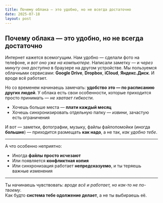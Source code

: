 ```yaml
---
title: Почему облака — это удобно, но не всегда достаточно
date: 2025-07-18
layout: post
---
```


## Почему облака — это удобно, но не всегда достаточно

Интернет кажется всемогущим. Нам удобно — сделали фото на телефоне, и *вот оно уже на компьютере*. Написали заметку — и *через минуту она доступна* в браузере на другом устройстве. Мы пользуемся облачными сервисами: **Google Drive**, **Dropbox**, **iCloud**, **Яндекс.Диск**. И вроде всё работает.

Но со временем начинаешь замечать: **удобство это — по расписанию других людей**. У облака есть свои особенности, которые приходится просто принимать — *не хватает гибкости*.

- Хочешь больше места — **плати каждый месяц**
- Хочешь синхронизировать отдельную папку — *извини*, зачастую есть ограничения

И вот — заметки, фотографии, музыку, файлы файлопомойки (иногда **большие**) — приходится размещать **как надо**, а не так, *как удобно тебе*.

---

А что особенно неприятно:

- Иногда **файлы просто исчезают**
- Или появляется **конфликтная копия**
- Или синхронизация работает **непредсказуемо**, и ты теряешь важные изменения

---

Ты начинаешь чувствовать: *вроде всё и работает, но как-то не по-твоему*.  
Как будто **система тебе одолжение делает**, а не ты выбираешь её.
